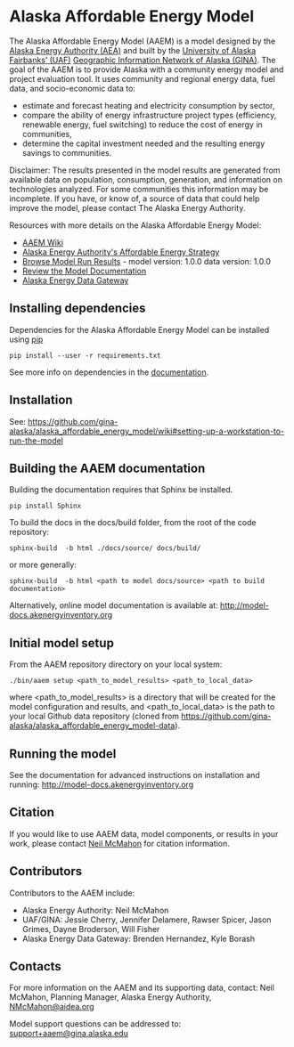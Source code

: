 # Alaska Affordable Energy Model
The Alaska Affordable Energy Model (AAEM) is a model designed by the [Alaska Energy Authority (AEA)](http://www.akenergyauthority.org) and built by the [University of Alaska Fairbanks’ (UAF)](http://uaf.edu) [Geographic Information Network of Alaska (GINA)](http://gina.alaska.edu). The goal of the AAEM is to provide Alaska with a community energy model and project evaluation tool. It uses community and regional energy data, fuel data, and socio-economic data to:

- estimate and forecast heating and electricity consumption by sector,
- compare the ability of energy infrastructure project types (efficiency, renewable energy, fuel switching) to reduce the cost of energy in communities,
- determine the capital investment needed and the resulting energy savings to communities.

Disclaimer: The results presented in the model results are generated from available data on population, consumption, generation, and information on technologies analyzed. For some communities this information may be incomplete. If you have, or know of, a source of data that could help improve the model, please contact The Alaska Energy Authority.

Resources with more details on the Alaska Affordable Energy Model:
- [AAEM Wiki](https://github.com/gina-alaska/alaska_affordable_energy_model/wiki)
- [Alaska Energy Authority's Affordable Energy Strategy](http://www.akenergyauthority.org/Policy-Planning/AlaskaAffordableEnergyStrategy)
- [Browse Model Run Results](http://model-results.akenergyinventory.org) - model version: 1.0.0 data version: 1.0.0
- [Review the Model Documentation](http://model-docs.akenergyinventory.org)
- [Alaska Energy Data Gateway](https://akenergygateway.alaska.edu/)


## Installing dependencies
Dependencies for the Alaska Affordable Energy Model can be installed using [pip](https://pypi.python.org/pypi/pip)

    pip install --user -r requirements.txt

See more info on dependencies in the [documentation](http://model-docs.akenergyinventory.org/software.html).

## Installation

See: https://github.com/gina-alaska/alaska_affordable_energy_model/wiki#setting-up-a-workstation-to-run-the-model

## Building the AAEM documentation

Building the documentation requires that Sphinx be installed.

    pip install Sphinx

To build the docs in the docs/build folder, from the root of the code repository:

    sphinx-build  -b html ./docs/source/ docs/build/

or more generally:

    sphinx-build  -b html <path to model docs/source> <path to build documentation>

Alternatively, online model documentation is available at: http://model-docs.akenergyinventory.org

## Initial model setup

From the AAEM repository directory on your local system:

    ./bin/aaem setup <path_to_model_results> <path_to_local_data>

where <path_to_model_results> is a directory that will be created for the model configuration and results, and <path_to_local_data> is the path to your local Github data repository (cloned from https://github.com/gina-alaska/alaska_affordable_energy_model-data).

## Running the model

See the documentation for advanced instructions on installation and running: http://model-docs.akenergyinventory.org

## Citation

If you would like to use AAEM data, model components, or results in your work, please contact [Neil McMahon](NMcMahon@aidea.org) for citation information.
    
## Contributors

Contributors to the AAEM include:
  * Alaska Energy Authority: Neil McMahon
  * UAF/GINA: Jessie Cherry, Jennifer Delamere, Rawser Spicer, Jason Grimes, Dayne Broderson, Will Fisher
  * Alaska Energy Data Gateway: Brenden Hernandez, Kyle Borash
  
## Contacts
  For more information on the AAEM and its supporting data, contact: Neil McMahon, Planning Manager, Alaska Energy Authority, NMcMahon@aidea.org

  Model support questions can be addressed to: support+aaem@gina.alaska.edu
